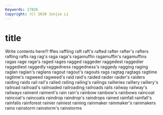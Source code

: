 ```yaml
---
Keywords: 17826
Copyright: (C) 2020 Junjie Li
---
```


# title

Write contents here!!!
ffles 
raffling 
raft 
raft's 
rafted 
rafter 
rafter's
rafters 
rafting 
rafts 
rag 
rag's 
raga 
raga's 
ragamuffin 
ragamuffin's 
ragamuffins
ragas 
rage 
rage's 
raged 
rages 
ragged 
raggeder 
raggedest 
raggedier 
raggediest
raggedly 
raggedness 
raggedness's 
raggedy 
ragging 
raging 
raglan 
raglan's 
raglans 
ragout
ragout's 
ragouts 
rags 
ragtag 
ragtags 
ragtime 
ragtime's 
ragweed 
ragweed's 
raid
raid's 
raided 
raider 
raider's 
raiders 
raiding 
raids 
rail 
rail's 
railed
railing 
railing's 
railings 
railleries 
raillery 
raillery's 
railroad 
railroad's 
railroaded 
railroading
railroads 
rails 
railway 
railway's 
railways 
raiment 
raiment's 
rain 
rain's 
rainbow
rainbow's 
rainbows 
raincoat 
raincoat's 
raincoats 
raindrop 
raindrop's 
raindrops 
rained 
rainfall
rainfall's 
rainfalls 
rainforest 
rainier 
rainiest 
raining 
rainmaker 
rainmaker's 
rainmakers 
rains
rainstorm 
rainstorm's 
rainstorms 
